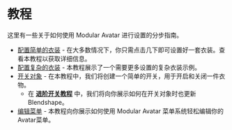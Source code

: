 ﻿---
sidebar_position: 2
sidebar_label: 教程
---

# 教程

这里有一些关于如何使用 Modular Avatar 进行设置的分步指南。

* [配置简单的衣装](/docs/tutorials/clothing/) - 在大多数情况下，你只需点击几下即可设置好一套衣装。查看本教程以获取详细信息。
* [配置复杂的衣装](/docs/tutorials/adv_clothing/) - 本教程展示了一个需要更多设置的复杂衣装示例。
* [开关对象](/docs/tutorials/object_toggle/) - 在本教程中，我们将创建一个简单的开关，用于开启和关闭一件衣物。
    * 在 **[进阶开关教程](/docs/tutorials/advanced-toggles/)** 中，我们将向你展示如何在开关对象时也更新 Blendshape。
* [编辑菜单](/docs/tutorials/menu/) - 本教程向你展示如何使用 Modular Avatar 菜单系统轻松编辑你的Avatar菜单。